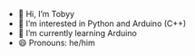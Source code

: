- 👋 Hi, I’m Tobyy
- 👀 I’m interested in Python and Arduino (C++)
- 🌱 I’m currently learning Arduino
- 😄 Pronouns: he/him

